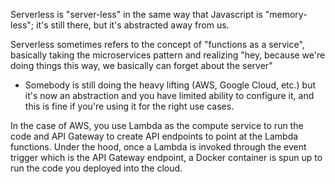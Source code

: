 
Serverless is "server-less" in the same way that Javascript is "memory-less"; it's still there, but it's abstracted away from us.

Serverless sometimes refers to the concept of "functions as a service", basically taking the microservices pattern and realizing "hey, because we're doing things this way, we basically can forget about the server"
- Somebody is still doing the heavy lifting (AWS, Google Cloud, etc.) but it's now an abstraction and you have limited ability to configure it, and this is fine if you're using it for the right use cases.

In the case of AWS, you use Lambda as the compute service to run the code and API Gateway to create API endpoints to point at the Lambda functions. Under the hood, once a Lambda is invoked through the event trigger which is the API Gateway endpoint, a Docker container is spun up to run the code you deployed into the cloud.
